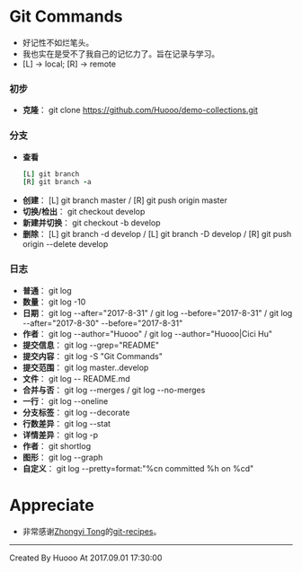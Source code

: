 # Git Commands
 - 好记性不如烂笔头。
 - 我也实在是受不了我自己的记忆力了。旨在记录与学习。
 - [L] -> local; [R] -> remote



### 初步
 - **克隆**： git clone https://github.com/Huooo/demo-collections.git

### 分支
 - **查看**
    ```ruby
    [L] git branch 
    [R] git branch -a
    ```
 - **创建**： [L] git branch master / [R] git push origin master
 - **切换/检出**： git checkout develop
 - **新建并切换**： git checkout -b develop
 - **删除**： [L] git branch -d develop / [L] git branch -D develop / [R] git push origin --delete develop

### 日志
 - **普通**： git log
 - **数量**： git log -10
 - **日期**： git log --after="2017-8-31" / git log --before="2017-8-31" / git log --after="2017-8-30" --before="2017-8-31"
 - **作者**： git log --author="Huooo" / git log --author="Huooo\|Cici Hu"
 - **提交信息**： git log --grep="README"
 - **提交内容**： git log -S "Git Commands"
 - **提交范围**： git log master..develop
 - **文件**： git log -- README.md
 - **合并与否**： git log --merges / git log --no-merges
 - **一行**： git log --oneline
 - **分支标签**： git log --decorate
 - **行数差异**： git log --stat
 - **详情差异**： git log -p 
 - **作者**： git shortlog
 - **图形**： git log --graph
 - **自定义**： git log --pretty=format:"%cn committed %h on %cd"



# Appreciate
 - 非常感谢[Zhongyi Tong](https://github.com/geeeeeeeeek)的[git-recipes](https://github.com/geeeeeeeeek/git-recipes)。

---
Created By Huooo At 2017.09.01 17:30:00


